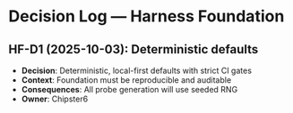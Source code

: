 # Decision Log — Harness Foundation

## HF-D1 (2025-10-03): Deterministic defaults

- **Decision**: Deterministic, local-first defaults with strict CI gates
- **Context**: Foundation must be reproducible and auditable
- **Consequences**: All probe generation will use seeded RNG
- **Owner**: Chipster6
